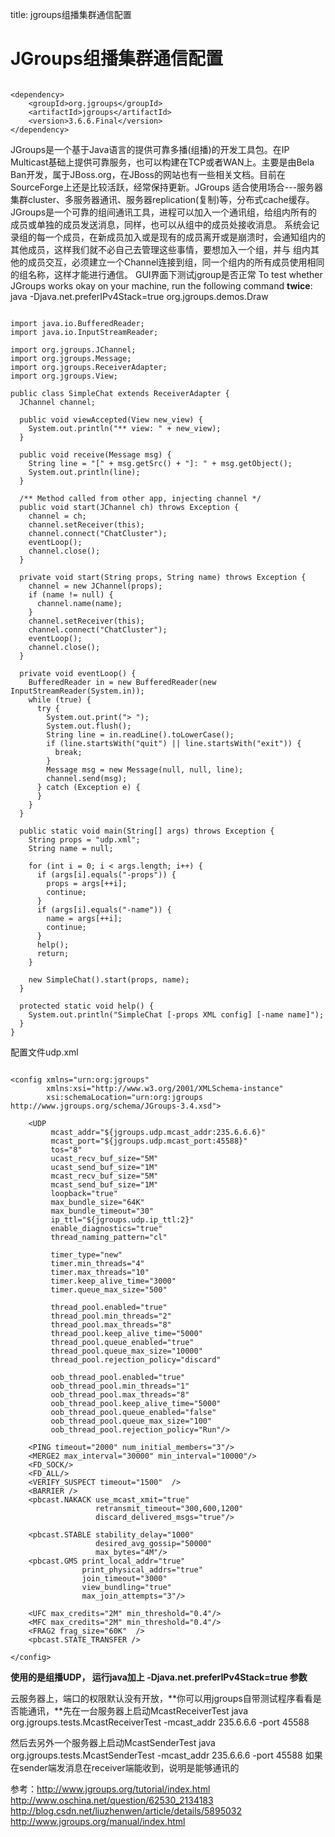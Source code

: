 title: jgroups组播集群通信配置 

#  JGroups组播集群通信配置 
```

<dependency>
    <groupId>org.jgroups</groupId>
    <artifactId>jgroups</artifactId>
    <version>3.6.6.Final</version>
</dependency>

```
JGroups是一个基于Java语言的提供可靠多播(组播)的开发工具包。在IP Multicast基础上提供可靠服务，也可以构建在TCP或者WAN上。主要是由Bela Ban开发，属于JBoss.org，在JBoss的网站也有一些相关文档。目前在 SourceForge上还是比较活跃，经常保持更新。JGroups 适合使用场合---服务器集群cluster、多服务器通讯、服务器replication(复制)等，分布式cache缓存。
JGroups是一个可靠的组间通讯工具，进程可以加入一个通讯组，给组内所有的成员或单独的成员发送消息，同样，也可以从组中的成员处接收消息。 系统会记录组的每一个成员，在新成员加入或是现有的成员离开或是崩溃时，会通知组内的其他成员，这样我们就不必自己去管理这些事情，要想加入一个组，并与 组内其他的成员交互，必须建立一个Channel连接到组，同一个组内的所有成员使用相同的组名称，这样才能进行通信。
GUI界面下测试jgroup是否正常 
To test whether JGroups works okay on your machine, run the following command **twice**:
java -Djava.net.preferIPv4Stack=true org.jgroups.demos.Draw

```

import java.io.BufferedReader;
import java.io.InputStreamReader;
 
import org.jgroups.JChannel;
import org.jgroups.Message;
import org.jgroups.ReceiverAdapter;
import org.jgroups.View;
 
public class SimpleChat extends ReceiverAdapter {
  JChannel channel;
 
  public void viewAccepted(View new_view) {
    System.out.println("** view: " + new_view);
  }
 
  public void receive(Message msg) {
    String line = "[" + msg.getSrc() + "]: " + msg.getObject();
    System.out.println(line);
  }
 
  /** Method called from other app, injecting channel */
  public void start(JChannel ch) throws Exception {
    channel = ch;
    channel.setReceiver(this);
    channel.connect("ChatCluster");
    eventLoop();
    channel.close();
  }
 
  private void start(String props, String name) throws Exception {
    channel = new JChannel(props);
    if (name != null) {
      channel.name(name);
    }
    channel.setReceiver(this);
    channel.connect("ChatCluster");
    eventLoop();
    channel.close();
  }
 
  private void eventLoop() {
    BufferedReader in = new BufferedReader(new InputStreamReader(System.in));
    while (true) {
      try {
        System.out.print("> ");
        System.out.flush();
        String line = in.readLine().toLowerCase();
        if (line.startsWith("quit") || line.startsWith("exit")) {
          break;
        }
        Message msg = new Message(null, null, line);
        channel.send(msg);
      } catch (Exception e) {
      }
    }
  }
 
  public static void main(String[] args) throws Exception {
    String props = "udp.xml";
    String name = null;
 
    for (int i = 0; i < args.length; i++) {
      if (args[i].equals("-props")) {
        props = args[++i];
        continue;
      }
      if (args[i].equals("-name")) {
        name = args[++i];
        continue;
      }
      help();
      return;
    }
 
    new SimpleChat().start(props, name);
  }
 
  protected static void help() {
    System.out.println("SimpleChat [-props XML config] [-name name]");
  }
}

```
配置文件udp.xml
```

<config xmlns="urn:org:jgroups"
        xmlns:xsi="http://www.w3.org/2001/XMLSchema-instance"
        xsi:schemaLocation="urn:org:jgroups http://www.jgroups.org/schema/JGroups-3.4.xsd">
 
    <UDP
         mcast_addr="${jgroups.udp.mcast_addr:235.6.6.6}"
         mcast_port="${jgroups.udp.mcast_port:45588}"
         tos="8"
         ucast_recv_buf_size="5M"
         ucast_send_buf_size="1M"
         mcast_recv_buf_size="5M"
         mcast_send_buf_size="1M"
         loopback="true"
         max_bundle_size="64K"
         max_bundle_timeout="30"
         ip_ttl="${jgroups.udp.ip_ttl:2}"
         enable_diagnostics="true"
         thread_naming_pattern="cl"
 
         timer_type="new"
         timer.min_threads="4"
         timer.max_threads="10"
         timer.keep_alive_time="3000"
         timer.queue_max_size="500"
 
         thread_pool.enabled="true"
         thread_pool.min_threads="2"
         thread_pool.max_threads="8"
         thread_pool.keep_alive_time="5000"
         thread_pool.queue_enabled="true"
         thread_pool.queue_max_size="10000"
         thread_pool.rejection_policy="discard"
 
         oob_thread_pool.enabled="true"
         oob_thread_pool.min_threads="1"
         oob_thread_pool.max_threads="8"
         oob_thread_pool.keep_alive_time="5000"
         oob_thread_pool.queue_enabled="false"
         oob_thread_pool.queue_max_size="100"
         oob_thread_pool.rejection_policy="Run"/>
 
    <PING timeout="2000" num_initial_members="3"/>
    <MERGE2 max_interval="30000" min_interval="10000"/>
    <FD_SOCK/>
    <FD_ALL/>
    <VERIFY_SUSPECT timeout="1500"  />
    <BARRIER />
    <pbcast.NAKACK use_mcast_xmit="true"
                   retransmit_timeout="300,600,1200"
                   discard_delivered_msgs="true"/>
 
    <pbcast.STABLE stability_delay="1000"
                   desired_avg_gossip="50000"
                   max_bytes="4M"/>
    <pbcast.GMS print_local_addr="true"
                print_physical_addrs="true"
                join_timeout="3000"
                view_bundling="true"
                max_join_attempts="3"/>
                 
    <UFC max_credits="2M" min_threshold="0.4"/>
    <MFC max_credits="2M" min_threshold="0.4"/>
    <FRAG2 frag_size="60K"  />
    <pbcast.STATE_TRANSFER />
 
</config>

```
**使用的是组播UDP，  运行java加上 -Djava.net.preferIPv4Stack=true 参数**

云服务器上，端口的权限默认没有开放，**你可以用jgroups自带测试程序看看是否能通讯，**先在一台服务器上启动McastReceiverTest
java org.jgroups.tests.McastReceiverTest -mcast_addr 235.6.6.6 -port 45588

然后去另外一个服务器上启动McastSenderTest
java org.jgroups.tests.McastSenderTest -mcast_addr 235.6.6.6 -port 45588
如果在sender端发消息在receiver端能收到，说明是能够通讯的



参考：http://www.jgroups.org/tutorial/index.html
http://www.oschina.net/question/62530_2134183
http://blog.csdn.net/liuzhenwen/article/details/5895032
http://www.jgroups.org/manual/index.html